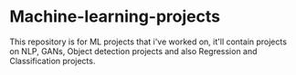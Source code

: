 # Machine-learning-projects
This repository is for ML projects that i've worked on, it'll contain projects on NLP, GANs, Object detection projects and also Regression and Classification projects.
